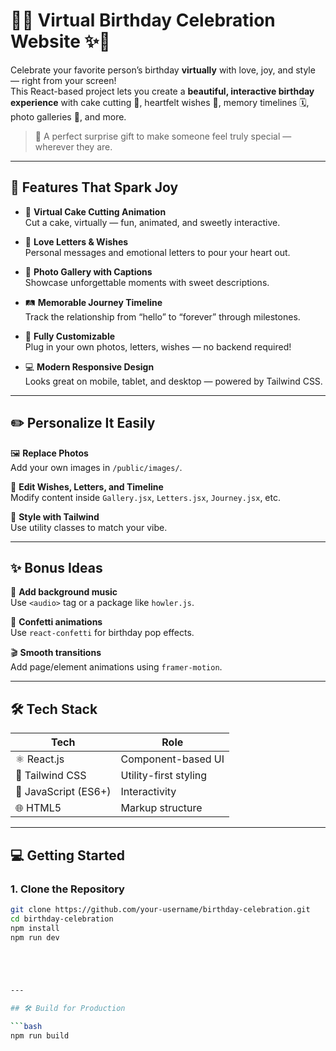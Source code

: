 # 🎉✨ Virtual Birthday Celebration Website ✨🎉

Celebrate your favorite person’s birthday **virtually** with love, joy, and style — right from your screen!  
This React-based project lets you create a **beautiful, interactive birthday experience** with cake cutting 🎂, heartfelt wishes 💌, memory timelines 🗓️, photo galleries 📸, and more.

> 💖 A perfect surprise gift to make someone feel truly special — wherever they are.

---

## 🧁 Features That Spark Joy

- 🎂 **Virtual Cake Cutting Animation**  
  Cut a cake, virtually — fun, animated, and sweetly interactive.

- 💌 **Love Letters & Wishes**  
  Personal messages and emotional letters to pour your heart out.

- 📸 **Photo Gallery with Captions**  
  Showcase unforgettable moments with sweet descriptions.

- 🛤️ **Memorable Journey Timeline**  
  Track the relationship from “hello” to “forever” through milestones.

- 🌟 **Fully Customizable**  
  Plug in your own photos, letters, wishes — no backend required!

- 💻 **Modern Responsive Design**  
  Looks great on mobile, tablet, and desktop — powered by Tailwind CSS.

---


## ✏️ Personalize It Easily

🖼️ **Replace Photos**  
Add your own images in `/public/images/`.

💬 **Edit Wishes, Letters, and Timeline**  
Modify content inside `Gallery.jsx`, `Letters.jsx`, `Journey.jsx`, etc.

🎨 **Style with Tailwind**  
Use utility classes to match your vibe.

---

## ✨ Bonus Ideas

🎵 **Add background music**  
Use `<audio>` tag or a package like `howler.js`.

🎊 **Confetti animations**  
Use `react-confetti` for birthday pop effects.

🎬 **Smooth transitions**  
Add page/element animations using `framer-motion`.



---


## 🛠️ Tech Stack

| Tech        | Role                        |
|-------------|-----------------------------|
| ⚛️ React.js | Component-based UI          |
| 💨 Tailwind CSS | Utility-first styling  |
| 🧠 JavaScript (ES6+) | Interactivity    |
| 🌐 HTML5    | Markup structure             |

---

## 💻 Getting Started

### 1. Clone the Repository

```bash
git clone https://github.com/your-username/birthday-celebration.git
cd birthday-celebration
npm install
npm run dev





---

## 🛠️ Build for Production

```bash
npm run build


